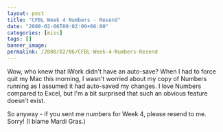 ```yaml
---
layout: post
title: "CFBL Week 4 Numbers - Resend"
date: "2008-02-06T09:02:00+06:00"
categories: [misc]
tags: []
banner_image: 
permalink: /2008/02/06/CFBL-Week-4-Numbers-Resend
---
```


Wow, who knew that iWork didn't have an auto-save? When I had to force quit my Mac this morning, I wasn't worried about my copy of Numbers running as I assumed it had auto-saved my changes. I love Numbers compared to Excel, but I'm a bit surprised that such an obvious feature doesn't exist.

So anyway - if you sent me numbers for Week 4, please resend to me. Sorry! (I blame Mardi Gras.)